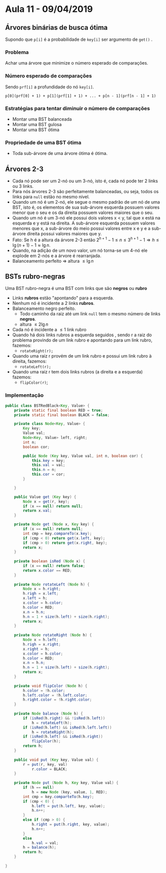 # **Aula** 11 - 09/04/2019

## Árvores binárias de busca ótima

Supondo que `p[i]` é a probabilidade de `key[i]` ser argumento de `get()` .

### **Problema**

Achar uma árvore que minimize o número esperado de comparações.

### **Número esperado de comparações**

Sendo `prf[i]` a profundidade do nó `key[i]`.

 `p[0](prf[0] + 1) + p[1](prf[1] + 1) + ... + p[n - 1](prf[n - 1] + 1)`

### Estratégias para tentar diminuir o número de comparações

- Montar uma BST balanceada
- Montar uma BST gulosa
- Montar uma BST ótima

### Propriedade de uma BST ótima

- Toda sub-árvore de uma árvore ótima é ótima.

## Árvores 2-3

- Cada nó pode ser um 2-nó ou um 3-nó, isto é, cada nó pode ter 2 links ou 3 links.
- Para nós árvores 2-3 são perfeitamente balanceadas, ou seja, todos os links para `null` estão no mesmo nível.
- Quando um nó é um 2-nó, ele segue o mesmo padrão de um nó de uma BST, isto é, os elementos de sua sub-árvore esquerda possuem valores menor que o seu e os da direita possuem valores maiores que o seu.
- Quando um nó é um 3-nó ele possui dois valores x < y, tal que x está na esquerda e y está na direita. A sub-árvore esquerda possuem valores menores que x, a sub-árvore do meio possui valores entre x e y e a sub-árvore direita possui valores maiores que y.
- Fato: Se h é a altura da árvore 2-3 então $2^{h + 1} - 1\leq n \leq 3^{h + 1} - 1 \Rightarrow h \leq \lg (n + 1) - 1 \approx \lg n$.
- Quando, na adição de um novo valor, um nó torna-se um 4-nó ele explode em 2-nós e a árvore é rearranjada.
- Balanceamento perfeito $\Rightarrow$ altura $\leq \lg n$

## BSTs rubro-negras

Uma BST rubro-negra é uma BST com links que são **negros** ou **rubro**

- Links **rubros** estão "apontando" para a esquerda.
- Nenhum nó é incidente a 2 links **rubros**.
- Balanceamento negro perfeito.
  - Todo caminho da raiz até um link `null` tem o mesmo número de links **negros**.
  - altura $\leq 2\lg n$
- Cada nó é incidente a $\leq 1$ link rubro
- Quando há dois links rubros a esquerda seguidos , sendo r a raiz do problema provindo de um link rubro e apontando para  um link rubro, fazemos:
  - `rotateRight(r);`
- Quando uma raiz r provém de um link rubro e possui um link rubro à direita, fazemos:
  - `rotateLeft(r);`
- Quando uma raiz r tem dois links rubros (a direita e a esquerda) fazemos:
  - `flipColor(r)`;

### Implementação

```java
public class BSTRedBlack<Key, Value> {
	private static final boolean RED = true;
	private static final boolean BLACK = false;

	private class Node<Key, Value> {
		Key key;
		Value val;
		Node<Key, Value> left, right;
		int n;
		boolean cor;

		public Node (Key key, Value val, int n, boolean cor) {
			this.key = key;
			this.val = val;
			this.n = n;
			this.cor = cor;
		}

	}

	public Value get (Key key) {
		Node x = get(r, key);
		if (x == null) return null;
		return x.val;
	}

	private Node get (Node x, Key key) {
		if (x == null) return null;
		int cmp = key.compareTo(x.key);
		if (cmp < 0) return get(x.left, key);
		if (cmp > 0) return get(x.right, key);
		return x;
	}
    
    private boolean isRed (Node x) {
        if (x == null) return false;
        return x.color == RED;
    }
    
    private Node rotateLeft (Node h) {
        Node x = h.right;
        h.righ = x.left;
        x.left = h;
        x.color = h.color;
        h.color = RED;
        x.n = h.n;
        h.n = 1 + size(h.left) + size(h.right);
        return x;
    }
    
    private Node rotateRight (Node h) {
        Node x = h.left;
        h.righ = x.right;
        x.right = h;
        x.color = h.color;
        h.color = RED;
        x.n = h.n;
        h.n = 1 + size(h.left) + size(h.right);
        return x;
    }
    
    private void flipColor (Node h) {
        h.color = !h.color;
        h.left.color = !h.left.color;
        h.right.color = !h.right.color;
    }
    
    private Node balance (Node h) {
        if (isRed(h.right) && !isRed(h.left))
            h = rotateLeft(h);
        if (isRed(h.left) && isRed(h.left.left))
            h = rotateRight(h);
        if (isRed(h.left) && isRed(h.right))
            flipColor(h);
        return h;
    }
    
    public void put (Key key, Value val) {
        r = put(r, key, val)
            r.color = BLACK;
    }
    
    private Node put (Node h, Key key, Value val) {
        if (h == null)
            h = new Node (key, value, 1, RED);
        int cmp = key.comparteTo(h.key);
        if (cmp < 0) {
            h.left = put(h.left, key, value);
            h.n++;
        }
        else if (cmp > 0) {
            h.right = put(h.right, key, value);
        	h.n++;
    	}
        else
            h.val = val;
        h = balance(h);
        return h;
    }
    
}
```
